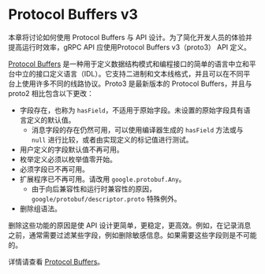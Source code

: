 # Protocol Buffers v3

本章将讨论如何使用 Protocol Buffers 与 API 设计。为了简化开发人员的体验并提高运行时效率，gRPC API 应使用Protocol Buffers v3（proto3） API 定义。

[Protocol Buffers](https://github.com/google/protobuf) 是一种用于定义数据结构模式和编程接口的简单的语言中立和平台中立的接口定义语言（IDL）。它支持二进制和文本线格式，并且可以在不同平台上使用许多不同的线路协议。Proto3 是最新版本的 Protocol Buffers，并且与 proto2 相比包含以下更改：

* 字段存在，也称为 `hasField`，不适用于原始字段。未设置的原始字段具有语言定义的默认值。
	* 消息字段的存在仍然可用，可以使用编译器生成的 `hasField` 方法或与 `null` 进行比较，或者由实现定义的标记值进行测试。
* 用户定义的字段默认值不再可用。
* 枚举定义必须以枚举值零开始。
* 必须字段已不再可用。
* 扩展程序已不再可用。请改用 `google.protobuf.Any`。
	* 由于向后兼容性和运行时兼容性的原因，`google/protobuf/descriptor.proto` 特殊例外。
* 删除组语法。

删除这些功能的原因是使 API 设计更简单，更稳定，更高效。例如，在记录消息之前，通常需要过滤某些字段，例如删除敏感信息。如果需要这些字段则是不可能的。

详情请查看 [Protocol Buffers](https://developers.google.com/protocol-buffers/)。